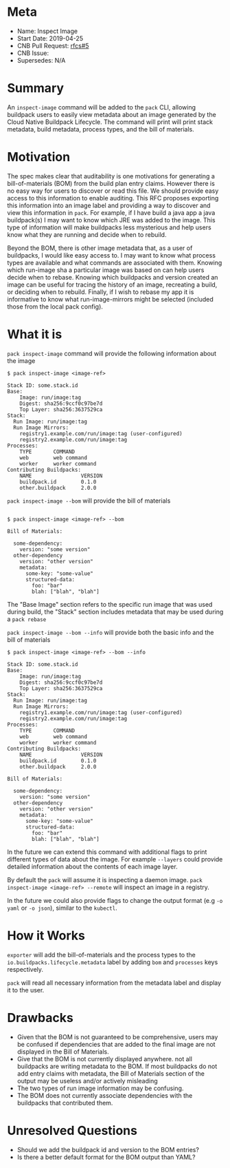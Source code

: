 # Meta
[meta]: #meta
- Name: Inspect Image
- Start Date: 2019-04-25
- CNB Pull Request: [rfcs#5](https://github.com/buildpacks/rfcs/pull/5)
- CNB Issue:
- Supersedes: N/A

# Summary
[summary]: #summary

An `inspect-image` command will be added to the `pack` CLI, allowing buildpack users to easily view metadata about an image generated by the Cloud Native Buildpack Lifecycle. The command will print will print stack metadata, build metadata, process types, and the bill of materials.

# Motivation
[motivation]: #motivation

The spec makes clear that auditability is one motivations for generating a bill-of-materials (BOM) from the build plan entry claims. However there is no easy way for users to discover or read this file. We should provide easy access to this information to enable auditing. This RFC proposes exporting this information into an image label and providing a way to discover and view this information in `pack`. For example, if I have build a java app a java buildpack(s) I may want to know which JRE was added to the image. This type of information will make buildpacks less mysterious and help users know what they are running and decide when to rebuild.

Beyond the BOM, there is other image metadata that, as a user of buildpacks, I would like easy access to. I may want to know what process types are available and what commands are associated with them. Knowing which run-image sha a particular image was based on can help users decide when to rebase. Knowing which buildpacks and version created an image can be useful for tracing the history of an image, recreating a build, or deciding when to rebuild. Finally, if I wish to rebase my app it is informative to know what run-image-mirrors might be selected (included those from the local pack config).

# What it is
[what-it-is]: #what-it-is

`pack inspect-image` command will provide the following information about the image

```
$ pack inspect-image <image-ref>

Stack ID: some.stack.id
Base:
    Image: run/image:tag
    Digest: sha256:9ccf0c97be7d
    Top Layer: sha256:3637529ca
Stack:
  Run Image: run/image:tag
  Run Image Mirrors:
    registry1.example.com/run/image:tag (user-configured)
    registry2.example.com/run/image:tag
Processes:
    TYPE       COMMAND
    web        web command
    worker     worker command
Contributing Buildpacks:
    NAME                VERSION
    buildpack.id        0.1.0
    other.buildpack     2.0.0
```

`pack inspect-image --bom` will provide the bill of materials

```

$ pack inspect-image <image-ref> --bom

Bill of Materials:

  some-dependency:
    version: "some version"
  other-dependency
    version: "other version"
    metadata:
      some-key: "some-value"
      structured-data:
        foo: "bar"
        blah: ["blah", "blah"]
```

The "Base Image" section refers to the specific run image that was used during build, the "Stack" section includes metadata that may be used during a `pack rebase`

`pack inspect-image --bom --info` will provide both the basic info and the bill of materials

```
$ pack inspect-image <image-ref> --bom --info

Stack ID: some.stack.id
Base:
    Image: run/image:tag
    Digest: sha256:9ccf0c97be7d
    Top Layer: sha256:3637529ca
Stack:
  Run Image: run/image:tag
  Run Image Mirrors:
    registry1.example.com/run/image:tag (user-configured)
    registry2.example.com/run/image:tag
Processes:
    TYPE       COMMAND
    web        web command
    worker     worker command
Contributing Buildpacks:
    NAME                VERSION
    buildpack.id        0.1.0
    other.buildpack     2.0.0

Bill of Materials:

  some-dependency:
    version: "some version"
  other-dependency
    version: "other version"
    metadata:
      some-key: "some-value"
      structured-data:
        foo: "bar"
        blah: ["blah", "blah"]
```

In the future we can extend this command with additional flags to print different types of data about the image. For example `--layers` could provide detailed information about the contents of each image layer.

By default the `pack` will assume it is inspecting a daemon image. `pack inspect-image <image-ref> --remote` will inspect an image in a registry.

In the future we could also provide flags to change the output format (e.g `-o yaml` or `-o json`), similar to the `kubectl`.

# How it Works
[how-it-works]: #how-it-works

`exporter` will add the bill-of-materials and the process types to the `io.buildpacks.lifecycle.metadata` label by adding `bom` and `processes` keys respectively.

`pack` will read all necessary information from the metadata label and display it to the user.

# Drawbacks
[drawbacks]: #drawbacks

* Given that the BOM is not guaranteed to be comprehensive, users may be confused if dependencies that are added to the final image are not displayed in the Bill of Materials.
* Give that the BOM is not currently displayed anywhere. not all buildpacks are writing metadata to the BOM. If most buildpacks do not add entry claims with metadata, the Bill of Materials section of the output may be useless and/or actively misleading
* The two types of run image information may be confusing.
* The BOM does not currently associate dependencies with the buildpacks that contributed them.


# Unresolved Questions
[unresolved-questions]: #unresolved-questions

- Should we add the buildpack id and version to the BOM entries?
- Is there a better default format for the BOM output than YAML?
